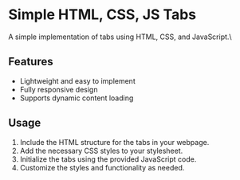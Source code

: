 # Simple HTML, CSS, JS Tabs

A simple implementation of tabs using HTML, CSS, and JavaScript.\

## Features

- Lightweight and easy to implement
- Fully responsive design
- Supports dynamic content loading

## Usage

1. Include the HTML structure for the tabs in your webpage.
2. Add the necessary CSS styles to your stylesheet.
3. Initialize the tabs using the provided JavaScript code.
4. Customize the styles and functionality as needed.
